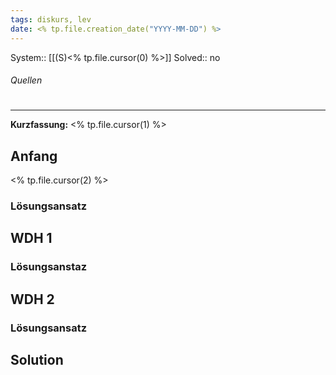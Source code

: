 ```yaml
---
tags: diskurs, lev
date: <% tp.file.creation_date("YYYY-MM-DD") %>
---
```

System:: [[(S)<% tp.file.cursor(0) %>]]
Solved:: no

###### Quellen

#
---
**Kurzfassung:** <% tp.file.cursor(1) %>

## Anfang
<% tp.file.cursor(2) %>

### Lösungsansatz


## WDH 1


### Lösungsanstaz


## WDH 2


### Lösungsansatz


## Solution
